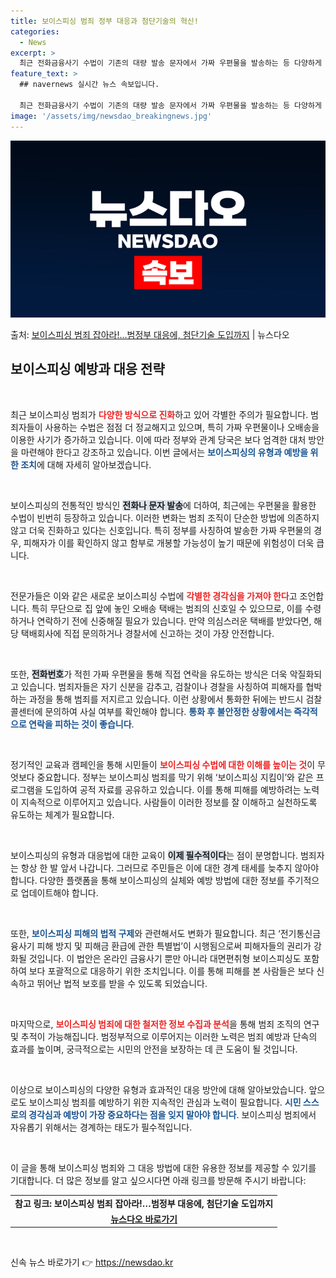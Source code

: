 ```yaml
---
title: 보이스피싱 범죄 정부 대응과 첨단기술의 혁신!
categories:
  - News
excerpt: >
  최근 전화금융사기 수법이 기존의 대량 발송 문자에서 가짜 우편물을 발송하는 등 다양하게 진화하고 있다. 특히…
feature_text: >
  ## navernews 실시간 뉴스 속보입니다.

  최근 전화금융사기 수법이 기존의 대량 발송 문자에서 가짜 우편물을 발송하는 등 다양하게 진화하고 있다. 특히…
image: '/assets/img/newsdao_breakingnews.jpg'
---
```


![뉴스다오 속보](/assets/img/newsdao_breakingnews.jpg)

<p>출처: <a href="https://newsdao.kr/2405" rel="dofollow">보이스피싱 범죄 잡아라!…범정부 대응에, 첨단기술 도입까지</a> | 뉴스다오</p>

<h2 data-ke-size="size26">보이스피싱 예방과 대응 전략</h2>

<p data-ke-size="size16">&nbsp;</p>

최근 보이스피싱 범죄가 <b><span style="color: #ee2323;">다양한 방식으로 진화</span></b>하고 있어 각별한 주의가 필요합니다. 범죄자들이 사용하는 수법은 점점 더 정교해지고 있으며, 특히 가짜 우편물이나 오배송을 이용한 사기가 증가하고 있습니다. 이에 따라 정부와 관계 당국은 보다 엄격한 대처 방안을 마련해야 한다고 강조하고 있습니다. 이번 글에서는 <b><span style="color: #1a5490;">보이스피싱의 유형과 예방을 위한 조치</span></b>에 대해 자세히 알아보겠습니다. 

<p data-ke-size="size16">&nbsp;</p>

보이스피싱의 전통적인 방식인 <b><span style="background-color: #21538527;">전화나 문자 발송</span></b>에 더하여, 최근에는 우편물을 활용한 수법이 빈번히 등장하고 있습니다. 이러한 변화는 범죄 조직이 단순한 방법에 의존하지 않고 더욱 진화하고 있다는 신호입니다. 특히 정부를 사칭하여 발송한 가짜 우편물의 경우, 피해자가 이를 확인하지 않고 함부로 개봉할 가능성이 높기 때문에 위험성이 더욱 큽니다. 

<p data-ke-size="size16">&nbsp;</p>

전문가들은 이와 같은 새로운 보이스피싱 수법에 <b><span style="color: #ee2323;">각별한 경각심을 가져야 한다</span></b>고 조언합니다. 특히 무단으로 집 앞에 놓인 오배송 택배는 범죄의 신호일 수 있으므로, 이를 수령하거나 연락하기 전에 신중해질 필요가 있습니다. 만약 의심스러운 택배를 받았다면, 해당 택배회사에 직접 문의하거나 경찰서에 신고하는 것이 가장 안전합니다.

<p data-ke-size="size16">&nbsp;</p>

또한, <b><span style="background-color: #21538527;">전화번호</span></b>가 적힌 가짜 우편물을 통해 직접 연락을 유도하는 방식은 더욱 악질화되고 있습니다. 범죄자들은 자기 신분을 감추고, 검찰이나 경찰을 사칭하여 피해자를 협박하는 과정을 통해 범죄를 저지르고 있습니다. 이런 상황에서 통화한 뒤에는 반드시 검찰 콜센터에 문의하여 사실 여부를 확인해야 합니다. <b><span style="color: #1a5490;">통화 후 불안정한 상황에서는 즉각적으로 연락을 피하는 것이 좋습니다</span></b>.

<p data-ke-size="size16">&nbsp;</p>

정기적인 교육과 캠페인을 통해 시민들이 <b><span style="color: #ee2323;">보이스피싱 수법에 대한 이해를 높이는 것</span></b>이 무엇보다 중요합니다. 정부는 보이스피싱 범죄를 막기 위해 ‘보이스피싱 지킴이’와 같은 프로그램을 도입하여 공적 자료를 공유하고 있습니다. 이를 통해 피해를 예방하려는 노력이 지속적으로 이루어지고 있습니다. 사람들이 이러한 정보를 잘 이해하고 실천하도록 유도하는 체계가 필요합니다.

<p data-ke-size="size16">&nbsp;</p>

보이스피싱의 유형과 대응법에 대한 교육이 <b><span style="background-color: #21538527;">이제 필수적이다</span></b>는 점이 분명합니다. 범죄자는 항상 한 발 앞서 나갑니다. 그러므로 주민들은 이에 대한 경계 태세를 늦추지 않아야 합니다. 다양한 플랫폼을 통해 보이스피싱의 실체와 예방 방법에 대한 정보를 주기적으로 업데이트해야 합니다.

<p data-ke-size="size16">&nbsp;</p>

또한, <b><span style="color: #1a5490;">보이스피싱 피해의 법적 구제</span></b>와 관련해서도 변화가 필요합니다. 최근 ‘전기통신금융사기 피해 방지 및 피해금 환급에 관한 특별법’이 시행됨으로써 피해자들의 권리가 강화될 것입니다. 이 법안은 온라인 금융사기 뿐만 아니라 대면편취형 보이스피싱도 포함하여 보다 포괄적으로 대응하기 위한 조치입니다. 이를 통해 피해를 본 사람들은 보다 신속하고 뛰어난 법적 보호를 받을 수 있도록 되었습니다.

<p data-ke-size="size16">&nbsp;</p>

마지막으로, <b><span style="color: #ee2323;">보이스피싱 범죄에 대한 철저한 정보 수집과 분석</span></b>을 통해 범죄 조직의 연구 및 추적이 가능해집니다. 범정부적으로 이루어지는 이러한 노력은 범죄 예방과 단속의 효과를 높이며, 궁극적으로는 시민의 안전을 보장하는 데 큰 도움이 될 것입니다. 

<p data-ke-size="size16">&nbsp;</p>

이상으로 보이스피싱의 다양한 유형과 효과적인 대응 방안에 대해 알아보았습니다. 앞으로도 보이스피싱 범죄를 예방하기 위한 지속적인 관심과 노력이 필요합니다. <b><span style="color: #1a5490;">시민 스스로의 경각심과 예방이 가장 중요하다는 점을 잊지 말아야 합니다</span></b>. 보이스피싱 범죄에서 자유롭기 위해서는 경계하는 태도가 필수적입니다. 

<p data-ke-size="size16">&nbsp;</p>

이 글을 통해 보이스피싱 범죄와 그 대응 방법에 대한 유용한 정보를 제공할 수 있기를 기대합니다. 더 많은 정보를 알고 싶으시다면 아래 링크를 방문해 주시기 바랍니다:

<table>
<tr>
<td style="text-align: center; height: 17px;"><b>참고 링크: 보이스피싱 범죄 잡아라!…범정부 대응에, 첨단기술 도입까지</b></td>
</tr>
<tr>
<td style="text-align: center; height: 17px;"><b><a href="https://newsdao.kr/2405">뉴스다오 바로가기</a></b></td>
</tr>
</table> 

<p data-ke-size="size16">&nbsp;</p> 

신속 뉴스 바로가기 👉 <a href="https://newsdao.kr" rel="dofollow">https://newsdao.kr</a>


